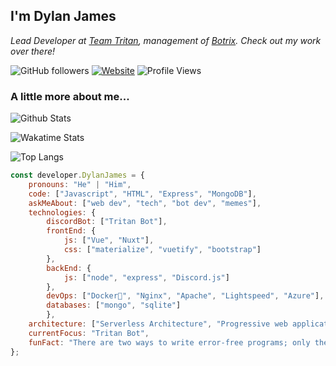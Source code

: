 <h2>I'm Dylan James</h2>
<p><em>Lead Developer at <a href="http://www.github.com/team-tritan">Team Tritan</a>, management of <a href='https://github.com/botrixlist'>Botrix</a>. Check out my work over there!
</em></p>

![GitHub followers](https://img.shields.io/github/followers/dylanjamesdev?label=Follow&style=social)
[![Website](https://img.shields.io/badge/Website-46a2f1.svg?&style=flat-square&logo=Google-Chrome&logoColor=white&link=https://tritanbot.xyz/)](https://tritanbot.xyz/)
![Profile Views](https://komarev.com/ghpvc/?username=dylanjamesdev)

### A little more about me...  
![Github Stats](https://github-stats-three.vercel.app/api?theme=dark&count_private=true&username=dylanjamesdev&show_icons=true)

![Wakatime Stats](https://github-stats-three.vercel.app/api/wakatime?username=dylanjamesdev&theme=dark&custom_title=Weekly+Stats)

![Top Langs](https://github-stats-three.vercel.app/api/top-langs/?username=dylanjamesdev&theme=dark)

```javascript
const developer.DylanJames = {
    pronouns: "He" | "Him",
    code: ["Javascript", "HTML", "Express", "MongoDB"],
    askMeAbout: ["web dev", "tech", "bot dev", "memes"],
    technologies: {
        discordBot: ["Tritan Bot"],
        frontEnd: {
            js: ["Vue", "Nuxt"],
            css: ["materialize", "vuetify", "bootstrap"]
        },
        backEnd: {
            js: ["node", "express", "Discord.js"]
        },
        devOps: ["Docker🐳", "Nginx", "Apache", "Lightspeed", "Azure"],
        databases: ["mongo", "sqlite"]
        },
    architecture: ["Serverless Architecture", "Progressive web applications", "Single page applications", "Nodejs Developments],
    currentFocus: "Tritan Bot",
    funFact: "There are two ways to write error-free programs; only the third one works"
};
```
